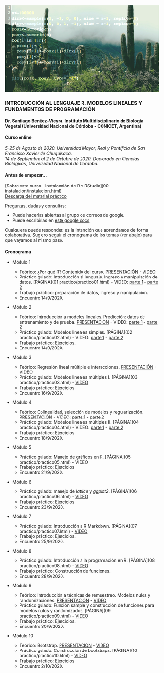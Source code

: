 ![fig1](/images/cactus.png)

### INTRODUCCIÓN AL LENGUAJE R. MODELOS LINEALES Y FUNDAMENTOS DE PROGRAMACIÓN

#### Dr. Santiago Benitez-Vieyra. Instituto Multidisciplinario de Biología Vegetal (Universidad Nacional de Córdoba - CONICET, Argentina)

#### Curso online    
*5-25 de Agosto de 2020. Universidad Mayor, Real y Pontificia de San Francisco Xavier de Chuquisaca.*    
*14 de Septiembre al 2 de Octubre de 2020. Doctorado en Ciencias Biológicas, Universidad Nacional de Córdoba.*   


#### Antes de empezar...
[Sobre este curso - Instalacción de R y RStudio](00 instalacion/instalacion.html)   
[Descarga del material práctico](https://github.com/santiagombv/cursoR/archive/master.zip)   

Preguntas, dudas y consultas:    
* Puede hacerlas abiertas al grupo de correos de google.   
* Puede escribirlas en [este google docs](https://docs.google.com/document/d/1NXXIHUALRlsfK1W3ORnuZsDmQXsCmdyeWSVzHpqFfa4/edit?usp=sharing)   

Cualquiera puede responder, es la intención que aprendamos de forma colaborativa. Sugiero seguir el cronograma de los temas (ver abajo) para que vayamos al mismo paso.   


#### Cronograma   

* Módulo 1   
  + Teórico: ¿Por qué R? Contenido del curso. [PRESENTACIÓN](teoricos/teor1.html) -  [VIDEO](https://www.youtube.com/watch?v=2i4ce9CGQOs)
  + Práctico guiado: Introducción al lenguaje. Ingreso y manipulación de datos. [PÁGINA](01 practico/practico01.html) - VIDEO: [parte 1](https://www.youtube.com/watch?v=y7JUlQSWPN8) - [parte 2](https://www.youtube.com/watch?v=CJq21IJ6_Tw)   
  + Trabajo práctico: preparación de datos, ingreso y manipulación.  
  + Encuentro 14/9/2020.    
  
* Módulo 2   
  + Teórico: Introducción a modelos lineales. Predicción: datos de entrenamiento y de prueba. [PRESENTACION](teoricos/teor2.html) - VIDEO: [parte 1](https://www.youtube.com/watch?v=st9XRApU9UY) - [parte 2](https://www.youtube.com/watch?v=7TzbWvOqIxA)   
  + Práctico guiado: Modelos lineales simples. [PÁGINA](02 practico/practico02.html)  - VIDEO: [parte 1](https://www.youtube.com/watch?v=Pzi-rhOACKQ) - [parte 2](https://www.youtube.com/watch?v=-LmFkI_rNCo)  
  + Trabajo práctico: Ejercicios.   
  + Encuentro 14/9/2020.    

* Módulo 3
  + Teórico: Regresión lineal múltiple e interacciones. [PRESENTACIÓN](teoricos/teor3.html) - [VIDEO](https://www.youtube.com/watch?v=KeC1N6wY9YU)   
  + Práctico guiado: Modelos lineales múltiples I. [PÁGINA](03 practico/practico03.html) - [VIDEO](https://www.youtube.com/watch?v=BrmYRX5imqY)   
  + Trabajo práctico: Ejercicios   
  + Encuentro 16/9/2020.   

* Módulo 4
  + Teórico: Colinealidad, selección de modelos y regularización. [PRESENTACIÓN](teoricos/teor4.html) - VIDEO: [parte 1](https://www.youtube.com/watch?v=MoyEvU7602k&t=22s) - [parte 2](https://www.youtube.com/watch?v=fhZGHaNrdY0)   
  + Práctico guiado: Modelos lineales múltiples II. [PÁGINA](04 practico/practico04.html) - VIDEO: [parte 1](https://www.youtube.com/watch?v=K7Nh-IJtWNA) - [parte 2](https://www.youtube.com/watch?v=Iksuw-cbj8o&t=685s)     
  + Trabajo práctico: Ejercicios  
  + Encuentro 18/9/2020.   

* Módulo 5
  + Práctico guiado: Manejo de gráficos en R. [PÁGINA](05 practico/practico05.html) - [VIDEO](https://www.youtube.com/watch?v=r9RBDnzRmvU)
  + Trabajo práctico: Ejercicios   
  + Encuentro 21/9/2020.   

* Módulo 6   
  + Práctico guiado: manejo de *lattice* y *ggplot2*. [PÁGINA](06 practico/practico06.html) - [VIDEO](https://www.youtube.com/watch?v=r-LtpOI6cik)       
  + Trabajo práctico: Ejercicios    
  + Encuentro 23/9/2020.  

* Módulo 7   
  + Práctico guiado: Introducción a R Markdown. [PÁGINA](07 practico/practico07.html) - [VIDEO](https://www.youtube.com/watch?v=IaJMC6hOyFE)   
  + Trabajo práctico: Ejercicios.    
  + Encuentro 25/9/2020.   
  
* Módulo 8   
  + Práctico guiado: Introducción a la programación en R. [PÁGINA](08 practico/practico08.html) - [VIDEO](https://www.youtube.com/watch?v=99qO4GVGdDM)    
  + Trabajo práctico: Construcción de funciones.   
  + Encuentro 28/9/2020.   

* Módulo 9   
  + Teórico: Introducción a técnicas de remuestreo. Modelos nulos y randomizaciones. [PRESENTACIÓN](teoricos/teor5.html) - [VIDEO](https://www.youtube.com/watch?v=WpgXEzCWbY0)   
  + Práctico guiado: Función sample y construcción de funciones para modelos nulos y randomizados. [PÁGINA](09 practico/practico09.html) - [VIDEO](https://www.youtube.com/watch?v=HRWMWHghLEw)   
  + Trabajo práctico: Ejercicios.   
  + Encuentro 30/9/2020.   

* Módulo 10   
  + Teórico: Bootstrap. [PRESENTACIÓN](teoricos/teor6.html) - [VIDEO](https://www.youtube.com/watch?v=AhjApr_aI5c)   
  + Práctico guiado: Construcción de bootstraps. [PÁGINA](10 practico/practico10.html) - [VIDEO](https://www.youtube.com/watch?v=DleSp9aI2gI&t=65s)   
  + Trabajo práctico: Ejercicios   
  + Encuentro 2/10/2020.    

 
